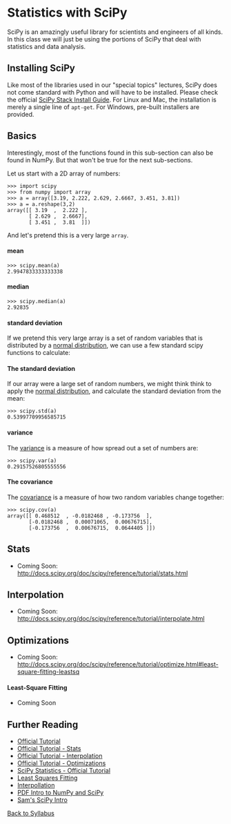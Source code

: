 # Statistics with SciPy

SciPy is an amazingly useful library for scientists and engineers of all kinds. In this class we will just be using the portions of SciPy that deal with statistics and data analysis.

## Installing SciPy

Like most of the libraries used in our "special topics" lectures, SciPy does not come standard with Python and will have to be installed. Please check the official [SciPy Stack Install Guide](http://www.scipy.org/install.html). For Linux and Mac, the installation is merely a single line of `apt-get`. For Windows, pre-built installers are provided.

## Basics

Interestingly, most of the functions found in this sub-section can also be found in NumPy. But that won't be true for the next sub-sections.

Let us start with a 2D array of numbers:

    >>> import scipy
    >>> from numpy import array
    >>> a = array([3.19, 2.222, 2.629, 2.6667, 3.451, 3.81])
    >>> a = a.reshape(3,2)
    array([[ 3.19  ,  2.222 ],
           [ 2.629 ,  2.6667],
           [ 3.451 ,  3.81  ]])

And let's pretend this is a very large `array`.

#### mean

    >>> scipy.mean(a)
    2.9947833333333338

#### median

    >>> scipy.median(a)
    2.92835

#### standard deviation

If we pretend this very large array is a set of random variables that is distributed by a [normal distribution](https://en.wikipedia.org/wiki/Normal_distribution), we can use a few standard scipy functions to calculate:

#### The standard deviation

If our array were a large set of random numbers, we might think think to apply the [normal distribution](https://en.wikipedia.org/wiki/Normal_distribution), and calculate the standard deviation from the mean:

    >>> scipy.std(a)
    0.53997709956585715

#### variance

The [variance](https://en.wikipedia.org/wiki/Variance) is a measure of how spread out a set of numbers are:
    
    >>> scipy.var(a)
    0.29157526805555556

#### The covariance

The [covariance](https://en.wikipedia.org/wiki/Covariance) is a measure of how two random variables change together:

    >>> scipy.cov(a)
    array([[ 0.468512  , -0.0182468 , -0.173756  ],
           [-0.0182468 ,  0.00071065,  0.00676715],
           [-0.173756  ,  0.00676715,  0.0644405 ]])

## Stats

 * Coming Soon: http://docs.scipy.org/doc/scipy/reference/tutorial/stats.html

## Interpolation

 * Coming Soon: http://docs.scipy.org/doc/scipy/reference/tutorial/interpolate.html

## Optimizations

 * Coming Soon: http://docs.scipy.org/doc/scipy/reference/tutorial/optimize.html#least-square-fitting-leastsq

#### Least-Square Fitting

 * Coming Soon


## Further Reading

 * [Official Tutorial](http://docs.scipy.org/doc/scipy/reference/tutorial/)
 * [Official Tutorial - Stats](http://docs.scipy.org/doc/scipy/reference/tutorial/stats.html)
 * [Official Tutorial - Interpolation](http://docs.scipy.org/doc/scipy/reference/tutorial/interpolate.html)
 * [Official Tutorial - Optimizations](http://docs.scipy.org/doc/scipy/reference/tutorial/optimize.html#least-square-fitting-leastsq)
 * [SciPy Statistics - Official Tutorial](http://docs.scipy.org/doc/scipy/reference/tutorial/stats.html)
 * [Least Squares Fitting](http://docs.scipy.org/doc/scipy/reference/tutorial/optimize.html#least-square-fitting-leastsq)
 * [Interpollation](http://docs.scipy.org/doc/scipy/reference/tutorial/interpolate.html)
 * [PDF Intro to NumPy and SciPy](http://www.engr.ucsb.edu/~shell/che210d/numpy.pdf)
 * [Sam's SciPy Intro](http://www.sam.math.ethz.ch/~raoulb/teaching/PythonTutorial/intro_scipy.html)

[Back to Syllabus](../../README.md)
